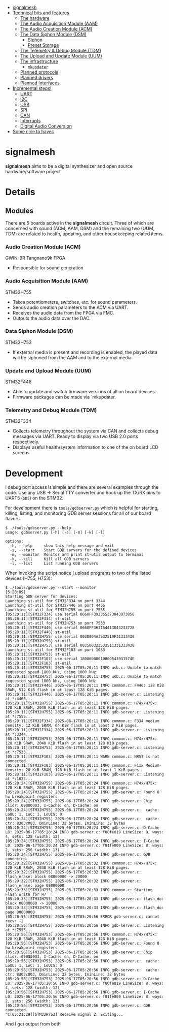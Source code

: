 - [signalmesh](#signalmesh)
- [Technical bits and features](#technical-bits-and-features)
  * [The hardware](#the-hardware)
  * [The Audio Acquisition Module (AAM)](#the-audio-acquisition-module--aam-)
  * [The Audio Creation Module (ACM)](#the-audio-creation-module--acm-)
  * [The Data Siphon Module (DSM)](#the-data-siphon-module--dsm-)
    + [Siphon](#siphon)
    + [Preset Storage](#preset-storage)
  * [The Telemetry & Debug Module (TDM)](#the-telemetry---debug-module--tdm-)
  * [The Upload and Update Module (UUM)](#the-upload-and-update-module--uum---)
  * [The infrastructure](#the-infrastructure)
    + [`mkupdater`](#-mkupdater-)
  * [Planned protocols](#planned-protocols)
  * [Planned drivers](#planned-drivers)
  * [Planned Interfaces](#planned-interfaces)
- [Incremental steps!](#incremental-steps-)
  * [UART](#uart)
  * [I2C](#i2c)
  * [USB](#usb)
  * [SPI](#spi)
  * [CAN](#can)
  * [Interrupts](#interrupts)
  * [Digital Audio Conversion](#digital-audio-conversion)
- [Some nice to haves](#some-nice-to-haves)

# signalmesh
**signalmesh** aims to be a digital synthesizer and open source
hardware/software project

# Details
## Modules
There are 5 boards active in the **signalmesh** circuit. Three of which are concerned
with sound (ACM, AAM, DSM) and the remaining two (UUM, TDM) are related to health,
updating, and other housekeeping related items.

### Audio Creation Module (ACM)
GWIN-9R Tangnano9k FPGA
* Responsible for sound generation


### Audio Acquisition Module (AAM)
STM32H755

* Takes potentiometers, switches, etc. for sound parameters.
* Sends audio creation parameters to the ACM via UART.
* Receives the audio data from the FPGA via FMC.
* Outputs the audio data over the DAC.


### Data Siphon Module (DSM)
STM32H753

* If external media is present and recording is enabled, the played data will be
siphoned from the AAM and to the external media.

### Update and Upload Module (UUM)
STM32F446

* Able to update and switch firmware versions of all on board devices.
* Firmware packages can be made via `mkupdater.

### Telemetry and Debug Module (TDM)
STM32F334

* Collects telemetry throughout the system via CAN and collects debug messages
via UART. Ready to display via two USB 2.0 ports respectively.
* Displays useful health/system information to one of the on board LCD screens.

# Development
I debug port access is simple and there are several examples through the code. Use
any USB -> Serial TTY converter and hook up the TX/RX pins to UART5 (`SD5`) on
the STM32.

For development there is `tools/gdbserver.py` which is helpful for starting,
killing, listing, and monitoring GDB server sessions for all of our board
flavors.
```
$ ./tools/gdbserver.py --help
usage: gdbserver.py [-h] [-s] [-m] [-k] [-l]

options:
  -h, --help     show this help message and exit
  -s, --start    Start GDB servers for the defined devices
  -m, --monitor  Monitor and print st-util output to terminal
  -k, --kill     Kill all GDB servers
  -l, --list     List running GDB servers
```
When invoking the script notice I upload programs to two of the listed devices
(H755, H753):
```
$ ./tools/gdbserver.py --start --monitor                                                                     [5:20:09]
Starting GDB server for devices:
Launching st-util for STM32F334 on port 3344
Launching st-util for STM32F446 on port 4466
Launching st-util for STM32H755 on port 7555
[05:20:11][STM32F334] use serial 0668FF393355373043073856
[05:20:11][STM32F334] st-util
Launching st-util for STM32H753 on port 7533
[05:20:11][STM32F446] use serial 0668FF363154413043233728
[05:20:11][STM32F446] st-util
[05:20:11][STM32H755] use serial 0030004A3532510F31333430
[05:20:11][STM32H755] st-util
[05:20:11][STM32H753] use serial 003500323532511331333430
Launching st-util for STM32F103 on port 1033
[05:20:11][STM32H753] st-util
[05:20:11][STM32F103] use serial 18006000010000543931574E
[05:20:11][STM32F103] st-util
[05:20:11][STM32H755] 2025-06-17T05:20:11 INFO usb.c: Unable to match requested speed 1800 kHz, using 1000 kHz
[05:20:11][STM32H753] 2025-06-17T05:20:11 INFO usb.c: Unable to match requested speed 1800 kHz, using 1000 kHz
[05:20:11][STM32F446] 2025-06-17T05:20:11 INFO common.c: F446: 128 KiB SRAM, 512 KiB flash in at least 128 KiB pages.
[05:20:11][STM32F446] 2025-06-17T05:20:11 INFO gdb-server.c: Listening at *:4466...
[05:20:11][STM32H755] 2025-06-17T05:20:11 INFO common.c: H74x/H75x: 128 KiB SRAM, 2048 KiB flash in at least 128 KiB pages.
[05:20:11][STM32H755] 2025-06-17T05:20:11 INFO gdb-server.c: Listening at *:7555...
[05:20:11][STM32F334] 2025-06-17T05:20:11 INFO common.c: F334 medium density: 12 KiB SRAM, 64 KiB flash in at least 2 KiB pages.
[05:20:11][STM32F334] 2025-06-17T05:20:11 INFO gdb-server.c: Listening at *:3344...
[05:20:11][STM32H753] 2025-06-17T05:20:11 INFO common.c: H74x/H75x: 128 KiB SRAM, 2048 KiB flash in at least 128 KiB pages.
[05:20:11][STM32H753] 2025-06-17T05:20:11 INFO gdb-server.c: Listening at *:7533...
[05:20:11][STM32F103] 2025-06-17T05:20:11 WARN common.c: NRST is not connected
[05:20:11][STM32F103] 2025-06-17T05:20:11 INFO common.c: F1xx Medium-density: 20 KiB SRAM, 128 KiB flash in at least 1 KiB pages.
[05:20:11][STM32F103] 2025-06-17T05:20:11 INFO gdb-server.c: Listening at *:1033...
[05:20:24][STM32H755] 2025-06-17T05:20:24 INFO common.c: H74x/H75x: 128 KiB SRAM, 2048 KiB flash in at least 128 KiB pages.
[05:20:24][STM32H755] 2025-06-17T05:20:24 INFO gdb-server.c: Found 8 hw breakpoint registers
[05:20:24][STM32H755] 2025-06-17T05:20:24 INFO gdb-server.c: Chip clidr: 09000003, I-Cache: on, D-Cache: on
[05:20:24][STM32H755] 2025-06-17T05:20:24 INFO gdb-server.c:  cache: LoUU: 1, LoC: 1, LoUIS: 0
[05:20:24][STM32H755] 2025-06-17T05:20:24 INFO gdb-server.c:  cache: ctr: 8303c003, DminLine: 32 bytes, IminLine: 32 bytes
[05:20:24][STM32H755] 2025-06-17T05:20:24 INFO gdb-server.c: D-Cache L0: 2025-06-17T05:20:24 INFO gdb-server.c: f00fe019 LineSize: 8, ways: 4, sets: 128 (width: 12)
[05:20:24][STM32H755] 2025-06-17T05:20:24 INFO gdb-server.c: I-Cache L0: 2025-06-17T05:20:24 INFO gdb-server.c: f01fe009 LineSize: 8, ways: 2, sets: 256 (width: 13)
[05:20:24][STM32H755] 2025-06-17T05:20:24 INFO gdb-server.c: GDB connected.
[05:20:32][STM32H755] 2025-06-17T05:20:32 INFO common.c: H74x/H75x: 128 KiB SRAM, 2048 KiB flash in at least 128 KiB pages.
[05:20:32][STM32H755] 2025-06-17T05:20:32 INFO gdb-server.c: flash_erase: block 08000000 -> 20000
[05:20:32][STM32H755] 2025-06-17T05:20:32 INFO gdb-server.c: flash_erase: page 08000000
[05:20:33][STM32H755] 2025-06-17T05:20:33 INFO common.c: Starting Flash write for H7
[05:20:33][STM32H755] 2025-06-17T05:20:33 INFO gdb-server.c: flash_do: block 08000000 -> 20000
[05:20:33][STM32H755] 2025-06-17T05:20:33 INFO gdb-server.c: flash_do: page 08000000
[05:20:56][STM32H755] 2025-06-17T05:20:56 ERROR gdb-server.c: cannot recv: -2
[05:20:56][STM32H755] 2025-06-17T05:20:56 INFO gdb-server.c: Listening at *:7555...
[05:20:56][STM32H753] 2025-06-17T05:20:56 INFO common.c: H74x/H75x: 128 KiB SRAM, 2048 KiB flash in at least 128 KiB pages.
[05:20:56][STM32H753] 2025-06-17T05:20:56 INFO gdb-server.c: Found 8 hw breakpoint registers
[05:20:56][STM32H753] 2025-06-17T05:20:56 INFO gdb-server.c: Chip clidr: 09000003, I-Cache: on, D-Cache: on
[05:20:56][STM32H753] 2025-06-17T05:20:56 INFO gdb-server.c:  cache: LoUU: 1, LoC: 1, LoUIS: 0
[05:20:56][STM32H753] 2025-06-17T05:20:56 INFO gdb-server.c:  cache: ctr: 8303c003, DminLine: 32 bytes, IminLine: 32 bytes
[05:20:56][STM32H753] 2025-06-17T05:20:56 INFO gdb-server.c: D-Cache L0: 2025-06-17T05:20:56 INFO gdb-server.c: f00fe019 LineSize: 8, ways: 4, sets: 128 (width: 12)
[05:20:56][STM32H753] 2025-06-17T05:20:56 INFO gdb-server.c: I-Cache L0: 2025-06-17T05:20:56 INFO gdb-server.c: f01fe009 LineSize: 8, ways: 2, sets: 256 (width: 13)
[05:20:56][STM32H753] 2025-06-17T05:20:56 INFO gdb-server.c: GDB connected.
^C[05:21:29][STM32H753] Receive signal 2. Exiting...
```
And I get output from both


